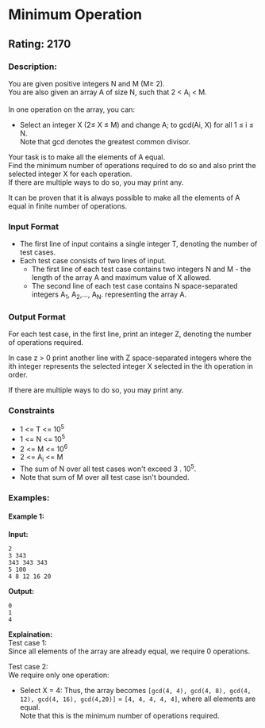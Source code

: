 # Minimum Operation
## Rating: 2170
### Description:
You are given positive integers N and M (M≥ 2).  
You are also given an array A of size N, such that 2 < A<sub>i</sub> < M.

In one operation on the array, you can:
- Select an integer X (2≤ X ≤ M) and change A; to gcd(Ai, X) for all 1 ≤ i ≤ N.  
Note that gcd denotes the greatest common divisor.

Your task is to make all the elements of A equal.  
Find the minimum number of operations required to do so and also print the selected integer X for each operation.  
If there are multiple ways to do so, you may print any.  

It can be proven that it is always possible to make all the elements of A equal in finite number of operations.
### Input Format
- The first line of input contains a single integer T, denoting the number of test cases.
- Each test case consists of two lines of input.
    - The first line of each test case contains two integers N and M - the length of the array A and maximum value of X allowed.
    - The second line of each test case contains N space-separated integers A<sub>1</sub>, A<sub>2</sub>,..., A<sub>N</sub>. representing the array A.

### Output Format
For each test case, in the first line, print an integer Z, denoting the number of operations required.

In case z > 0 print another line with Z space-separated integers where the ith integer represents the selected integer X selected in the ith operation in order.

If there are multiple ways to do so, you may print any.
### Constraints
- 1 <= T <= 10<sup>5</sup>
- 1 <= N <= 10<sup>5</sup>
- 2 <= M <= 10<sup>6</sup>
- 2 <= A<sub>i</sub> <= M
- The sum of N over all test cases won't exceed 3 . 10<sup>5</sup>.
- Note that sum of M over all test case isn't bounded.

### Examples:
#### Example 1:
**Input:**
```
2
3 343
343 343 343
5 100
4 8 12 16 20
```
**Output:**
```
0
1
4
```
**Explaination:**  
Test case 1:  
Since all elements of the array are already equal, we require 0 operations.

Test case 2:  
We require only one operation:
- Select X = 4: Thus, the array becomes `[gcd(4, 4), gcd(4, 8), gcd(4, 12), gcd(4, 16), gcd(4,20)]` = `[4, 4, 4, 4, 4]`, where all elements are equal.  
Note that this is the minimum number of operations required.
